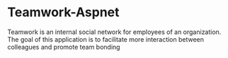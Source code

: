 # Teamwork-Aspnet
Teamwork is an internal social network for employees of an organization. The goal of this application is to facilitate more interaction between colleagues and promote team bonding
